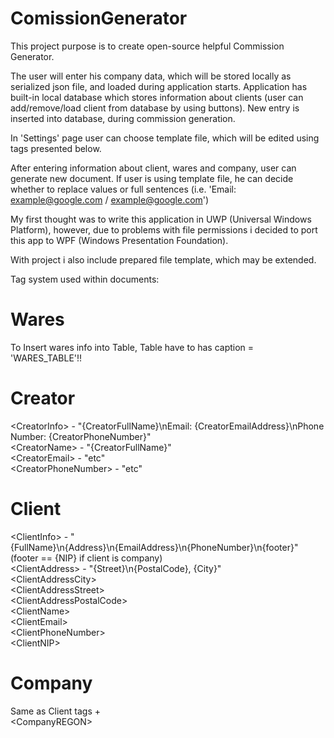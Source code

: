 # ComissionGenerator
This project purpose is to create open-source helpful Commission Generator.

The user will enter his company data, which will be stored locally as serialized json file, and loaded during application starts.
Application has built-in local database which stores information about clients (user can add/remove/load client from database by using buttons).
New entry is inserted into database, during commission generation.

In 'Settings' page user can choose template file, which will be edited using tags presented below.

After entering information about client, wares and company, user can generate new document.
If user is using template file, he can decide whether to replace values or full sentences (i.e. 'Email: example@google.com / example@google.com')

My first thought was to write this application in UWP (Universal Windows Platform), however, due to problems with file permissions i decided to port this app to WPF (Windows Presentation Foundation).

With project i also include prepared file template, which may be extended.

Tag system used within documents:

# Wares
To Insert wares info into Table, Table have to has caption = 'WARES_TABLE'!!

# Creator
\<CreatorInfo\> - "{CreatorFullName}\nEmail: {CreatorEmailAddress}\nPhone Number: {CreatorPhoneNumber}" <br/>
\<CreatorName\> - "{CreatorFullName}" <br/>
\<CreatorEmail\> - "etc" <br/> 
\<CreatorPhoneNumber\> - "etc" <br/>
  
# Client
\<ClientInfo\> - "{FullName}\n{Address}\n{EmailAddress}\n{PhoneNumber}\n{footer}" (footer == {NIP} if client is company) <br/>
\<ClientAddress\> - "{Street}\n{PostalCode}, {City}" <br/>
\<ClientAddressCity\> <br/>
\<ClientAddressStreet\> <br/>
\<ClientAddressPostalCode\> <br/>
\<ClientName\> <br/>
\<ClientEmail\> <br/>
\<ClientPhoneNumber\> <br/>
\<ClientNIP\> <br/>

# Company
Same as Client tags +<br/>
\<CompanyREGON\>

